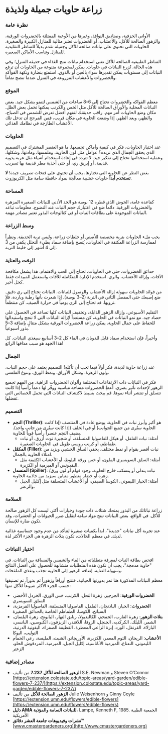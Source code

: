 # زراعة حاويات جميلة ولذيذة

### نظرة عامة

الأواني الخزفية، وصناديق النوافذ، وغيرها من الأوعية الممتلئة بالخضروات الورقية، والزهور الصالحة للأكل، والأعشاب، أو الخضروات تعتبر مثالية للمنازل الكبيرة والصغيرة. الحاويات التي تحتوي على نباتات صالحة للأكل وجميلة تقدم بديلاً للمناظر التقليدية للمنازل وتناسب الأماكن الصغيرة.

المناظر الطبيعية الصالحة للأكل تعني استخدام نباتات تنتج الغذاء في حديقة المنزل؛ وفي هذه الحالة، تُزرع النباتات في حاويات. يمكن لمجموعة متنوعة من الحاويات أن ترفع النباتات إلى مستويات يمكن تقديرها سواء بالعين أو بالذوق. استمتع بنضارة ونكهة الفواكه والخضروات والأعشاب المزروعة في المنزل عندما تنضج تماماً.

### الموقع

معظم الفواكه والخضروات تحتاج إلى 6–8 ساعات من الشمس لتنمو بشكل جيد. بعض النباتات المحلية والأوراق الصالحة للأكل مثل الخس والكرنب يمكنها تحمل بعض الظل. مكان وضع الحاويات أمر مهم. راقب حديقتك لتفهم أفضل تعرض للشمس في الصباح، والظهر، وبعد الظهر. إذا وضعت الحاوية في مكان قريب، فمن المرجح أن تدخل تلك الأعشاب الطازجة في نظامك الغذائي.

### الحاويات

عند اختيار الحاويات، فكر في كيفية وأماكن تجميعها. ما هو العنصر المشترك في التصميم الذي يحقق الجمال الذي تريده؟ عوامل مثل لون الحاوية، وملمسها، ومادتها، وشكلها، وعملية استخدامها تحتاج إلى تفكير جيد. لا تتردد في إعادة استخدام أشياء مثل عربة يدوية قديمة، أو إبريق ري، أو حتى أحذية مطر قديمة بها تسريب.

بغض النظر عن الحاوية التي تختارها، يجب أن تحتوي على فتحات تصريف جيدة! **لا تستخدم أبداً** حاويات خشبية معالَجة بمواد حافظة سامة مثل الكريوزوت.

### المساحة

كقاعدة عامة، الحوض الذي قطره 12 بوصة هو الحد الأدنى للنباتات الصغيرة المزهرة والخضروات الورقية. دائماً ضع في اعتبارك حجم النبات عند النضوج. معلومات تباعد النباتات الموجودة على بطاقات النبات أو في كتالوجات البذور تعتبر مصادر مهمة.

### وسط الزراعة

يجب ملء الحاويات بتربة مخصصة للأصص أو خلطات زراعة، وليس تربة الحديقة. ونظراً لممارسة الزراعة المكثفة في الحاويات، يُنصح بإضافة سماد بطيء التحلل يكفي من 3 إلى 4 أشهر إلى خليط التربة.

### الوقت والعناية

حدائق الخضروات، حتى في الحاويات، تحتاج إلى الحب والاهتمام. هذا يشمل مكافحة الآفات، وإزالة الأعشاب، والري. استخدم الإدارة المتكاملة للآفات واستعمل المبيدات فقط كحل أخير.

من فوائد الحاويات سهولة إزالة الأعشاب والوصول للنباتات. النباتات تحتاج إلى ري دقيق. ضع إصبعك حتى المفصل الثاني في التربة (2–3 بوصة). إذا شعرت بأنها رطبة وباردة، فلا ترويها. قد تحتاج إلى الري يومياً في حرارة الصيف. كن منتظماً.

التقليم الأسبوعي، وإزالة الزهور الذابلة، وتخفيف النباتات كلها تساعد في الحصول على حصاد جيد. مع نمو النباتات في الحاوية، كن مستعداً لإزالة النباتات التي لا تنجح واستبدالها للحفاظ على جمال الحاوية. يمكن زراعة الخضروات الورقية بشكل متتالٍ بإضافة 3–5 بذور أسبوعياً.

وأخيراً، فإن استخدام سماد قابل للذوبان في الماء كل 2–3 أسابيع سيغذي النباتات. كل هذا الجهد هو سبب مذاقها الرائع!

### الجمال

عند زراعة حاوية لذيذة، فكر أولاً فيما تحب أن تأكله! التصميم يعتمد على حجم النبات، ولون الزهرة، وشكل الأوراق، ونمط الورق، وتنوع الملمس.

فكر في النباتات ذات الارتفاعات المختلفة وألوان الخضروات الزاهية. من المهم تجميع الزهور لإحداث تأثير بصري. أعطِ الخضروات مساحة مناسبة ووفّر لها دعماً رأسياً إذا كانت تتسلق أو تنتشر أثناء نموها. قم ببحث بسيط لاكتشاف النباتات التي تحمل الخصائص التي تفضلها.

### التصميم


- **النجم (Thriller)**: هو أكبر وأبرز نبات في الحاوية، يوضع عادة في المنتصف (إذا كانت الحاوية ستُرى من جميع الجوانب) أو في الخلف (إذا كانت ستُرى من جانب واحد). يضيف النجم عنصراً رأسياً قوياً للحاوية.
  - أمثلة: نبات الفلفل، أو هيكل للفاصوليا المتسلقة، أو شجيرة توت أزرق، أو نبات طماطم، أو كرنب روسي طويل في الحاويات الصغيرة.
- **المكمّل (Filler)**: نبات أقصر بقوام أو نمط مختلف. يخفي الساق الخشبي ويزيد من امتلاء الحاوية بالجمال.
  - أمثلة: السلق السويسري الملون، أو خس ورقة البلوط، أو الأعشاب الكثيفة مثل البقدونس أو الميرمية أو الكزبرة.
- **المنسدل (Spiller)**: نبات يتدلى أو ينسكب خارج الحاوية. وجود قوام أو لون ورق/زهرة أو خضار متطور متباين سيزيد من جاذبية الحاوية.
  - أمثلة: الخيار الليموني، الكوسا الصيفي، أو الأعشاب المتسلقة مثل إكليل الجبل والزعتر.

### السلامة

زراعة نباتاتك من البذور يمنحك شتلات ذات جودة وخيارات أكثر. ليست كل الزهور صالحة للأكل. في الواقع، بعض النباتات تنتج مواد سامة لتقليل ضرر الحيوانات أو الحشرات، وقد تكون ضارة للإنسان.

عند تجربة أكل نباتات "جديدة"، ابدأ بكميات صغيرة لتتأكد من عدم وجود حساسية غذائية لديك. في معظم الحالات، تكون بتلات الزهرة هي الجزء الأكثر لذة.

### اختيار النباتات

افحص بطاقة النبات لمعرفة متطلباته من الماء والشمس والمسافة بين النباتات. في "حاوية مدمجة"، يجب أن تكون هذه المتطلبات متشابهة للحصول على أفضل النتائج وسهولة العناية. إضافة الزهور إلى الحاوية تجذب وتغذي الملقحات.

معظم النباتات المذكورة هنا تمر بدورتها الحياتية، فتنتج أوراقاً وزهوراً ثم بذوراً. تم تصنيفها حسب الجزء الأكثر شيوعاً للأكل منها:

- **الخضروات الورقية**: الجرجير، زهرة النحل، الكرنب، خس الورق، الخردل الأخضر، السلق السويسري
- **الخضروات**: الخيار، الباذنجان، الفلفل، الفاصوليا المتسلقة، الفاصوليا القرمزية، السبانخ، الكوسا، الطماطم الخاصة بالحدائق الصغيرة
- **بتلات الزهور**: زهرة العازب، الحمحم، الكالنديولا، زنابق النهار، البابونج، زهرة البلسان، الشمر، الليلك، الكركديه، الجنجل، الزوفا، اللافندر، الزيزفون، الكبوسين، البانسي، البازلاء، القرنفل، الورد، إبرة الراعي المعطرة، القطيفة الصفراء، البغونية الدرنية، التوليب، اليوكا
- **الأعشاب**: الريحان، الثوم المعمر، الكزبرة، الأوريجانو، الشبت، المليسة، رعي الحمام الليموني، النعناع، الميرمية الأناناسية، إكليل الجبل، الميرمية، المردقوش الحلو، الزعتر

### مصادر إضافية

- **الزهور الصالحة للأكل 7.237** من تأليف S.E. Newman و Steven O’Connor  
  [https://extension.colostate.edu/topic-areas/yard-garden/edible-flowers-7-237/](https://extension.colostate.edu/topic-areas/yard-garden/edible-flowers-7-237/)
- **الزهور الصالحة للأكل** من تأليف Julie Weisenhorn و Ginny Coyle  
  [https://extension.umn.edu/flowers/edible-flowers](https://extension.umn.edu/flowers/edible-flowers)
- **دليل AMA للنباتات السامة والمؤذية**، Lampe, Kenneth F, 1985. الجمعية الطبية الأمريكية
- **نشرات وفيديوهات جامعة العشر دقائق™**  
  [www.cmastergardeners.org](http://www.cmastergardeners.org)

